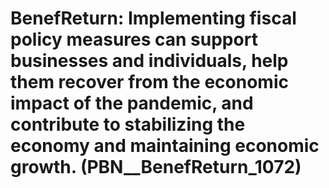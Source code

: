 # BenefReturn: __Implementing fiscal policy measures can support businesses and individuals, help them recover from the economic impact of the pandemic, and contribute to stabilizing the economy and maintaining economic growth.__ (PBN__BenefReturn_1072)

